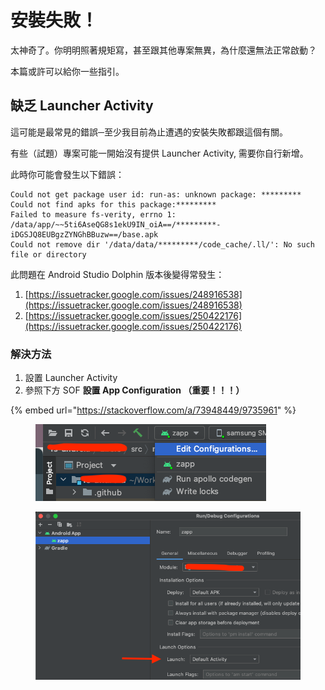 # 安裝失敗！

太神奇了。你明明照著規矩寫，甚至跟其他專案無異，為什麼還無法正常啟動？

本篇或許可以給你一些指引。

## 缺乏 Launcher Activity

這可能是最常見的錯誤─至少我目前為止遭遇的安裝失敗都跟這個有關。

有些（試題）專案可能一開始沒有提供 Launcher Activity, 需要你自行新增。

此時你可能會發生以下錯誤：

```
Could not get package user id: run-as: unknown package: *********
Could not find apks for this package:*********
Failed to measure fs-verity, errno 1: /data/app/~~5ti6AseQG8s1ekU9IN_oiA==/*********-iDGSJQ8EUBgzZYNGhBBuzw==/base.apk
Could not remove dir '/data/data/*********/code_cache/.ll/': No such file or directory
```

此問題在 Android Studio Dolphin 版本後變得常發生：

1. [https://issuetracker.google.com/issues/248916538](https://issuetracker.google.com/issues/248916538)
2. [https://issuetracker.google.com/issues/250422176](https://issuetracker.google.com/issues/250422176)

### 解決方法

1. 設置 Launcher Activity
2. 參照下方 SOF **設置 App Configuration （重要！！！）**

{% embed url="https://stackoverflow.com/a/73948449/9735961" %}

<figure><img src="../.gitbook/assets/image (5).png" alt=""><figcaption></figcaption></figure>



<figure><img src="../.gitbook/assets/image.png" alt=""><figcaption></figcaption></figure>



